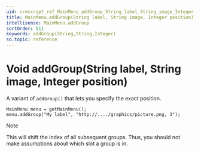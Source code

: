 ```yaml
---
uid: crmscript_ref_MainMenu_addGroup_String_label_String_image_Integer_position
title: MainMenu.addGroup(String label, String image, Integer position)
intellisense: MainMenu.addGroup
sortOrder: 511
keywords: addGroup(String,String,Integer)
so.topic: reference
---
```


# Void addGroup(String label, String image, Integer position)

A variant of `addGroup()` that lets you specify the exact position.

```crmscript
MainMenu menu = getMainMenu();
menu.addGroup("My label", "http://..../graphics/picture.png, 3");
```

> [!NOTE]
> This will shift the index of all subsequent groups. Thus, you should not make assumptions about which slot a group is in.
